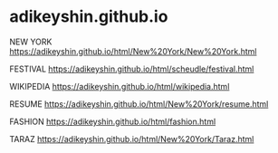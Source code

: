 # adikeyshin.github.io
NEW YORK
https://adikeyshin.github.io/html/New%20York/New%20York.html

FESTIVAL
https://adikeyshin.github.io/html/scheudle/festival.html

WIKIPEDIA
https://adikeyshin.github.io/html/wikipedia.html

RESUME
https://adikeyshin.github.io/html/New%20York/resume.html

FASHION
https://adikeyshin.github.io/html/fashion.html

TARAZ
https://adikeyshin.github.io/html/New%20York/Taraz.html
